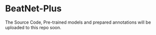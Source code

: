 # BeatNet-Plus

The Source Code, Pre-trained models and prepared annotations will be uploaded to this repo soon.  
